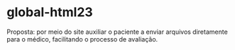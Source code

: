 # global-html23
Proposta: por meio do site auxiliar o paciente a enviar arquivos diretamente para o médico, facilitando o processo de avaliação.
